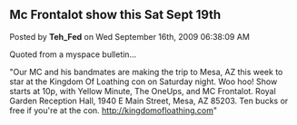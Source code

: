 ## Mc Frontalot show this Sat Sept 19th
Posted by **Teh_Fed** on Wed September 16th, 2009 06:38:09 AM

Quoted from a myspace bulletin...

"Our MC and his bandmates are making the trip to Mesa, AZ this week to star at
the Kingdom Of Loathing con on Saturday night. Woo hoo! Show starts at 10p, with
Yellow Minute, The OneUps, and MC Frontalot. Royal Garden Reception Hall, 1940 E
Main Street, Mesa, AZ 85203. Ten bucks or free if you're at the con.
<http://kingdomofloathing.com>"
